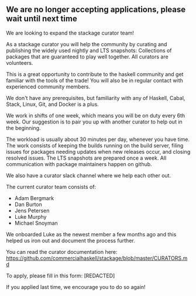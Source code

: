 ## We are no longer accepting applications, please wait until next time

We are looking to expand the stackage curator team!

As a stackage curator you will help the community by curating and
publishing the widely used nightly and LTS snapshots: Collections of
packages that are guaranteed to play well together. All curators are
volunteers.

This is a great opportunity to contribute to the haskell community and get
familiar with the tools of the trade! You will also be in regular
contact with experienced community members.

We don't have any prerequisites, but familiarity with any of Haskell,
Cabal, Stack, Linux, Git, and Docker is a plus.

We work in shifts of one week, which means you will be on duty every
6th week. Our suggestion is to pair you up with another curator to
help out in the beginning.

The workload is usually about 30 minutes per day, whenever you have
time. The work consists of keeping the builds running on the build
server, filing issues for packages needing updates when new releases
occur, and closing resolved issues. The LTS snapshots are prepared
once a week. All communication with package maintainers happen on
github.

We also have a curator slack channel where we help each other out.

The current curator team consists of:
* Adam Bergmark
* Dan Burton
* Jens Petersen
* Luke Murphy
* Michael Snoyman

We onboarded Luke as the newest member a few months ago and this
helped us iron out and document the process further.

You can read the curator documentation here: https://github.com/commercialhaskell/stackage/blob/master/CURATORS.md

To apply, please fill in this form: [REDACTED]

If you applied last time, we encourage you to do so again!
